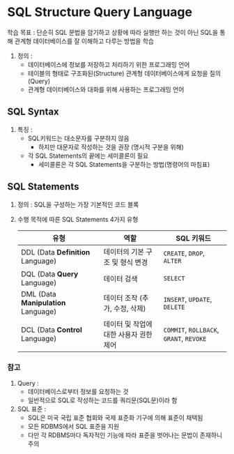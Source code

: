 # SQL Structure Query Language

학습 목표 : 단순히 SQL 문법을 암기하고 상황에 따라 실행만 하는 것이 아닌 SQL을 통해 관계형 데이터베이스를 잘 이해하고 다루는 방법을 학습

1. 정의 :
    - 데이터베이스에 정보를 저장하고 처리하기 위한 프로그래밍 언어
    - 테이블의 형태로 구조화된(Structure) 관계형 데이터베이스에게 요청을 질의(Query)
    - 관계형 데이터베이스와 대화를 위해 사용하는 프로그래밍 언어

## SQL Syntax

1. 특징 : 
    - SQL키워드는 대소문자를 구분하지 않음
        - 하지만 대문자로 작성하는 것을 권장 (명시적 구분을 위해)
    - 각 SQL Statements의 끝에는 세미콜론이 필요
        - 세미콜론은 각 SQL Statements을 구분하는 방법(명령어의 마침표)

## SQL Statements

1. 정의 : SQL을 구성하는 가장 기본적인 코드 블록
2. 수행 목적에 따른 SQL Statements 4가지 유형
    
    
    | 유형 | 역할 | SQL 키워드 |
    | --- | --- | --- |
    | DDL (Data **Definition** Language) | 데이터의 기본 구조 및 형식 변경 | `CREATE`, `DROP`, `ALTER` |
    | DQL (Data **Query** Language) | 데이터 검색 | `SELECT` |
    | DML (Data **Manipulation** Language) | 데이터 조작 (추가, 수정, 삭제) | `INSERT`, `UPDATE`, `DELETE` |
    | DCL (Data **Control** Language) | 데이터 및 작업에 대한 사용자 권한 제어 | `COMMIT`, `ROLLBACK`, `GRANT`, `REVOKE` |

### 참고

1. Query : 
    - 데이터베이스로부터 정보를 요청하는 것
    - 일반적으로 SQL로 작성하는 코드를 쿼리문(SQL문)이라 함
2. SQL 표준 :
    - SQL은 미국 국립 표준 협회와 국제 표준화 기구에 의해 표준이 채택됨
    - 모든 RDBMS에서 SQL 표준을 지원
    - 다만 각 RDBMS마다 독자적인 기능에 따라 표준을 벗어나는 문법이 존재하니 주의